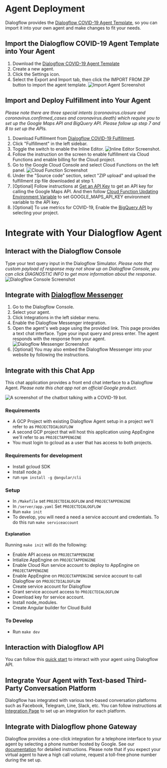 <!--
  Licensed to the Apache Software Foundation (ASF) under one or more
  contributor license agreements.  See the NOTICE file distributed with
  this work for additional information regarding copyright ownership.
  The ASF licenses this file to You under the Apache License, Version 2.0
  (the "License"); you may not use this file except in compliance with
  the License.  You may obtain a copy of the License at

      http://www.apache.org/licenses/LICENSE-2.0

  Unless required by applicable law or agreed to in writing, software
  distributed under the License is distributed on an "AS IS" BASIS,
  WITHOUT WARRANTIES OR CONDITIONS OF ANY KIND, either express or implied.
  See the License for the specific language governing permissions and
  limitations under the License.
-->

# Agent Deployment
Dialogflow provides the [Dialogflow COVID-19 Agent Template](./agent-template/covid-19-agent-template.zip), so you can import it into your own agent and make changes to fit your needs.

## Import the Dialogflow COVID-19 Agent Template into Your Agent
1. Download the [Dialogflow COVID-19 Agent Template](./agent-template/covid-19-agent-template.zip)
1. Create a new agent.
1. Click the Settings icon.
1. Select the Export and Import tab, then click the IMPORT FROM ZIP button to import the agent template.
![Import Agent Screenshot](./resources/import-export.png)

## Import and Deploy Fulfillment into Your Agent
*Please note there are three special intents (coronavirus.closure and coronavirus.confirmed_cases and coronavirus.death) which require you to set up the Google Maps API and BigQuery API. Please follow up step 7 and 8 to set up the APIs.*
1. Download Fulfillment from [Dialogflow COVID-19 Fulfillment](./agent-template/dialogflow-fulfillment.zip).
1. Click "Fulfillment" in the left sidebar.
1. Toggle the switch to enable the Inline Editor.
![Inline Editor Screenshot](./resources/inline-editor.png).
1. Follow the instruction on the screen to enable fulfillment via Cloud Functions and enable billing for the Cloud project.
1. Go to the Google Cloud Console and select Cloud Functions on the left panel.
![Cloud Function Screenshot](./resources/cloud-function.png)
1. Under the "Source code" section, select "ZIP upload" and upload the fulfillment zip file downloaded at step 1.
1. [Optional] Follow instructions at [Get an API Key](https://developers.google.com/places/web-service/get-api-key?hl=en_US) to get an API key for calling the Google Maps API. And then follow [Cloud Function Updating Environment Variable](https://cloud.google.com/functions/docs/env-var#updating_environment_variables) to set GOOGLE_MAPS_API_KEY environment variable to the API key.
1. [Optional] To use metrics for COVID-19, Enable the [BigQuery API](https://console.cloud.google.com/flows/enableapi?apiid=bigquery) by selecting your project.

# Integrate with Your Dialogflow Agent

## Interact with the Dialogflow Console
Type your text query input in the Dialogflow Simulator. *Please note that custom payload of response may not show up on Dialogflow Console, you can click DIAGNOSTIC INFO to get more information about the response*.
![Dialogflow Console Screenshot](./resources/dialogflow-console.png)

## Integrate with [Dialogflow Messenger](https://cloud.google.com/dialogflow/docs/integrations/dialogflow-messenger)
1. Go to the Dialogflow Console.
1. Select your agent.
1. Click Integrations in the left sidebar menu.
1. Enable the Dialogflow Messenger integration.
1. Open the agent's web page using the provided link. This page provides a text chat interface. Type your input query and press enter. The agent responds with the response from your agent.
![Dialogflow Messenger Screenshot](./resources/dialogflow-messenger.png)
1. [Optional] You may also embed the Dialogflow Messenger into your website by following the instructions.

## Integrate with this Chat App
This chat application provides a front end chat interface to a Dialogflow Agent. *Please note this chat app not an official Google product.* 

![A screenshot of the chatbot talking with a COVID-19 bot.](/screenshot.png "Screenshot")

### Requirements
* A GCP Project with existing Dialogflow Agent setup in a project we'll refer to as `PROJECTDIALOGFLOW`
* A second GCP project that will host this application using AppEngine we'll refer to as `PROJECTAPPENGINE`
* You must login to gcloud as a user that has access to both projects.

### Requirements for development
* Install gcloud SDK
* Install node.js
* run `npm install -g @angular/cli`

### Setup
* In `/Makefile` set `PROJECTDIALOGFLOW` and `PROJECTAPPENGINE` 
* In `/server/app.yaml` Set `PROJECTDIALOGFLOW`
* Run `make init` 
* To develop, you will need a need a service account and credentials. To do 
this run `make serviceaccount`

#### Explanation
Running `make init` will do the following:
* Enable API access on `PROJECTAPPENGINE`
* Intialize AppEngine on `PROJECTAPPENGINE`
* Enable Cloud Run service account to deploy to AppEngine on `PROJECTAPPENGINE`
* Enable AppEngine on `PROJECTAPPENGINE` service account to call Dialogflow 
on `PROJECTDIALOGFLOW`  
* Create service account for Dialogflow   
* Grant service account access to `PROJECTDIALOGFLOW`
* Download key for service account. 
* Install node_modules. 
* Create Angular builder for Cloud Build 

### To Develop
* Run `make dev`

## Interaction with Dialogflow API
You can follow this [quick start](https://cloud.google.com/dialogflow/docs/quick/api) to interact with your agent using Dialogflow API.
 
## Integrate Your Agent with Text-based Third-Party Conversation Platform
Dialogflow has integrated with various text-based conversation platforms such as Facebook, Telegram, Line, Slack, etc. You can follow instructions at [Integration Page](https://cloud.google.com/dialogflow/docs/integrations) to set up an integration for each platform.

## Integrate with Dialogflow phone Gateway
Dialogflow provides a one-click integration for a telephone interface to your agent by selecting a phone number hosted by Google. See our [documentation](https://cloud.google.com/dialogflow/docs/integrations/phone-gateway) for detailed instructions. Please note that if you expect your virtual agent to have a high call volume, request a toll-free phone number during the set up.
